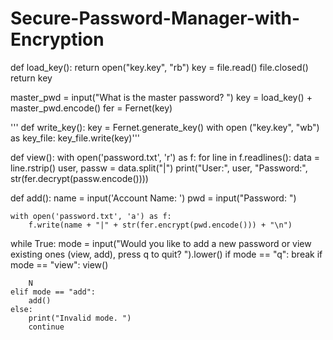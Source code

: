 # Secure-Password-Manager-with-Encryption
def load_key():
    return open("key.key", "rb")
    key = file.read()
    file.closed()
    return key


master_pwd = input("What is the master password? ")
key = load_key() + master_pwd.encode()
fer = Fernet(key)



'''
def write_key():
    key = Fernet.generate_key()
    with open ("key.key", "wb") as key_file:
        key_file.write(key)'''



def view():
    with open('password.txt', 'r') as f:
        for line in f.readlines():
            data = line.rstrip()
            user, passw = data.split("|")
            print("User:", user, "Password:", str(fer.decrypt(passw.encode())))
    

def add():
    name = input('Account Name: ')
    pwd = input("Password: ")

    with open('password.txt', 'a') as f:
        f.write(name + "|" + str(fer.encrypt(pwd.encode())) + "\n")

while True: 
    mode = input("Would you like to add a new password or view existing ones (view, add), press q to quit? ").lower()
    if mode == "q":
        break
    if mode == "view":
        view()

        N
    elif mode == "add":
        add()
    else:
        print("Invalid mode. ")
        continue
